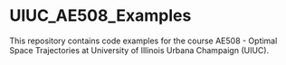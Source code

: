 # UIUC_AE508_Examples
This repository contains code examples for the course AE508 - Optimal Space Trajectories at University of Illinois Urbana Champaign (UIUC).
